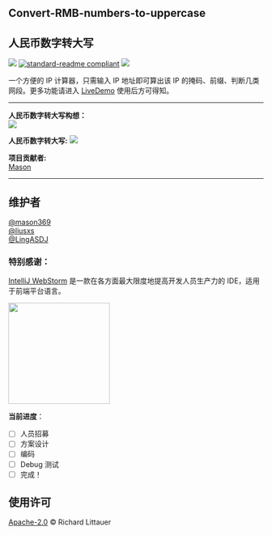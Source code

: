 ## Convert-RMB-numbers-to-uppercase

## 人民币数字转大写

![](https://img.shields.io/badge/%E7%8A%B6%E6%80%81-%E5%B0%B1%E7%BB%AA-critical)
[![standard-readme compliant](https://img.shields.io/badge/readme%20style-standard-brightgreen.svg?style=flat-square)](https://github.com/RichardLitt/standard-readme)
[![](https://img.shields.io/crates/l/s)](https://img.shields.io/crates/l/s)

一个方便的 IP 计算器，只需输入 IP 地址即可算出该 IP 的掩码、前缀、判断几类网段。更多功能请进入 [LiveDemo](https://school-of-automation-engineering.github.io/Convert-RMB-numbers-to-uppercase/index.html) 使用后方可得知。

---

**人民币数字转大写构想：**  
<img src="https://school-of-automation-engineering.github.io/Convert-RMB-numbers-to-uppercase/img/1.png">

**人民币数字转大写:**
<img src="https://school-of-automation-engineering.github.io/Convert-RMB-numbers-to-uppercase/img/2.png">

**项目贡献者:**  
[Mason](https://github.com/mason369)

---

## 维护者

[@mason369](https://github.com/mason369)  
[@liusxs](https://github.com/liusxs)  
[@LingASDJ](https://github.com/LingASDJ)

### 特别感谢：

[IntelliJ WebStorm](https://zh.wikipedia.org/zh-hans/IntelliJ_IDEA) 是一款在各方面最大限度地提高开发人员生产力的 IDE，适用于前端平台语言。

<img src="https://resources.jetbrains.com/storage/products/company/brand/logos/WebStorm_icon.png?_gl=1*10616q8*_ga*MTEwMzE4MDQwOS4xNjU0NzQ0NjIw*_ga_9J976DJZ68*MTY1NTA5NzcyOC4yLjEuMTY1NTA5ODE3Ni42MA..&_ga=2.237879491.294686240.1655097729-1103180409.1654744620" width="200"/>

**当前进度**：

- [ ] 人员招募
- [ ] 方案设计
- [ ] 编码
- [ ] Debug 测试
- [ ] 完成！

## 使用许可

[Apache-2.0](LICENSE) © Richard Littauer
